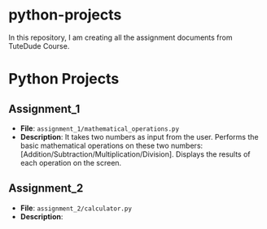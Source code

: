 # python-projects
In this repository, I am creating all the assignment documents from TuteDude Course.
# Python Projects

## Assignment_1
- **File**: `assignment_1/mathematical_operations.py`
- **Description**: It takes two numbers as input from the user. Performs the basic mathematical operations on these two numbers: [Addition/Subtraction/Multiplication/Division]. Displays the results of each operation on the screen.


## Assignment_2
- **File**: `assignment_2/calculator.py`
- **Description**:
